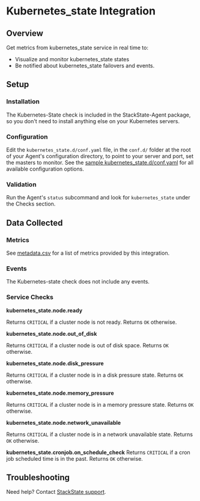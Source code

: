 # Kubernetes_state Integration

## Overview

Get metrics from kubernetes_state service in real time to:

- Visualize and monitor kubernetes_state states
- Be notified about kubernetes_state failovers and events.

## Setup

### Installation

The Kubernetes-State check is included in the StackState-Agent package, so you don't need to install anything else on your Kubernetes servers.

### Configuration

Edit the `kubernetes_state.d/conf.yaml` file, in the `conf.d/` folder at the root of your Agent's configuration directory, to point to your server and port, set the masters to monitor. See the [sample kubernetes_state.d/conf.yaml][1] for all available configuration options.

### Validation

Run the Agent's `status` subcommand and look for `kubernetes_state` under the Checks section.

## Data Collected

### Metrics
See [metadata.csv][2] for a list of metrics provided by this integration.

### Events

The Kubernetes-state check does not include any events.

### Service Checks

**kubernetes_state.node.ready**

Returns `CRITICAL` if a cluster node is not ready.
Returns `OK` otherwise.

**kubernetes_state.node.out_of_disk**

Returns `CRITICAL` if a cluster node is out of disk space.
Returns `OK` otherwise.

**kubernetes_state.node.disk_pressure**

Returns `CRITICAL` if a cluster node is in a disk pressure state.
Returns `OK` otherwise.

**kubernetes_state.node.memory_pressure**

Returns `CRITICAL` if a cluster node is in a memory pressure state.
Returns `OK` otherwise.

**kubernetes_state.node.network_unavailable**

Returns `CRITICAL` if a cluster node is in a network unavailable state.
Returns `OK` otherwise.

**kubernetes_state.cronjob.on_schedule_check**
Returns `CRITICAL` if a cron job scheduled time is in the past.
Returns `OK` otherwise.

## Troubleshooting
Need help? Contact [StackState support][3].

[1]: https://github.com/StackVista/stackstate-agent-integrations/tree/master/kubernetes_state/stackstate_checks/kubernetes_state/data/conf.yaml.example
[2]: https://github.com/StackVista/stackstate-agent-integrations/tree/master/kubernetes_state/metadata.csv
[3]: https://docs.stackstate.com/help/
